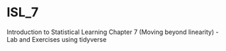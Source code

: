 # ISL_7
Introduction to Statistical Learning Chapter 7 (Moving beyond linearity) - Lab and Exercises using tidyverse
